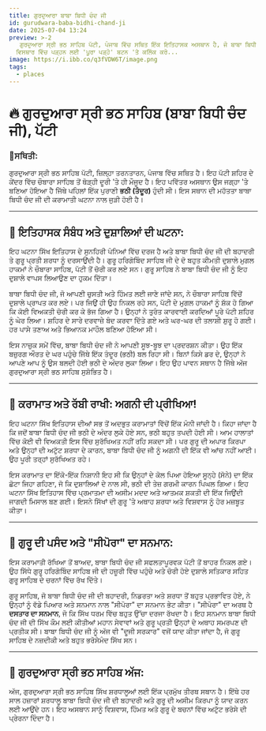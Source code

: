 ```yaml
---
title: ਗੁਰਦੁਆਰਾ ਬਾਬਾ ਬਿਧੀ ਚੰਦ ਜੀ
id: gurudwara-baba-bidhi-chand-ji
date: 2025-07-04 13:24
preview: >-2
   ਗੁਰਦੁਆਰਾ ਸ੍ਰੀ ਭਠ ਸਾਹਿਬ ਪੱਟੀ, ਪੰਜਾਬ ਵਿੱਚ ਸਥਿਤ ਇੱਕ ਇਤਿਹਾਸਕ ਅਸਥਾਨ ਹੈ, ਜੋ ਬਾਬਾ ਬਿਧੀ ਚੰਦ ਜੀ ਦੀ ਕਰਾਮਾਤੀ ਘਟਨਾ ਨਾਲ ਜੁੜਿਆ ਹੋਇਆ ਹੈ। ਗੁਰੂ ਹਰਿਗੋਬਿੰਦ ਸਾਹਿਬ ਜੀ ਦੇ ਚੋਰੀ ਹੋਏ ਦੁਸ਼ਾਲੇ ਵਾਪਸ ਲਿਆਉਣ ਤੋਂ ਬਾਅਦ, ਮੁਗਲ ਹਾਕਮਾਂ ਦੀ ਤਲਾਸ਼ੀ ਦੌਰਾਨ ਬਾਬਾ ਬਿਧੀ ਚੰਦ ਜੀ ਨੇ ਆਪਣੀ ਜਾਨ ਬਚਾਉਣ ਲਈ ਇੱਕ ਬਲਦੀ ਹੋਈ ਭਠੀ (ਤੰਦੂਰ) ਵਿੱਚ ਸ਼ਰਨ ਲਈ ਸੀ। ਹੈਰਾਨੀਜਨਕ ਤੌਰ 'ਤੇ, ਗੁਰੂ ਦੀ ਕਿਰਪਾ ਨਾਲ ਉਹਨਾਂ ਨੂੰ ਅੱਗ ਦੀ ਕੋਈ ਆਂਚ ਨਹੀਂ ਆਈ, ਸਿਵਾਏ ਉਹਨਾਂ ਦੇ ਨਾਲ ਪਏ ਸੋਨੇ ਦੇ ਗਹਿਣੇ ਦੇ ਜੋ ਪਿਘਲ ਗਿਆ ਸੀ। ਇਹ ਘਟਨਾ ਬਾਬਾ ਬਿਧੀ ਚੰਦ ਜੀ ਦੀ ਅਥਾਹ ਸ਼ਰਧਾ ਅਤੇ ਗੁਰੂ ਦੀ ਅਸੀਮ ਸ਼ਕਤੀ ਦਾ ਪ੍ਰਤੀਕ ਹੈ, ਜਿਸ ਤੋਂ ਬਾਅਦ ਗੁਰੂ ਸਾਹਿਬ ਨੇ ਉਹਨਾਂ ਨੂੰ "ਸੀਪੋਰਾ" (ਦਸਤਾਰ ਦਾ ਸਨਮਾਨ) ਭੇਟ ਕੀਤਾ। ਅੱਜ ਇਹ ਸਥਾਨ ਸ਼ਰਧਾਲੂਆਂ ਲਈ ਵਿਸ਼ਵਾਸ ਅਤੇ ਪ੍ਰੇਰਨਾ ਦਾ ਕੇਂਦਰ ਹੈ।\
  ਵਿਸਥਾਰ ਵਿੱਚ ਪੜ੍ਹਨ ਲਈ 'ਪੂਰਾ ਪੜ੍ਹੋ' ਬਟਨ 'ਤੇ ਕਲਿੱਕ ਕਰੋ...
image: https://i.ibb.co/q3fVDW6T/image.png
tags:
  - places
---
```

# 🔥 ਗੁਰਦੁਆਰਾ ਸ੍ਰੀ ਭਠ ਸਾਹਿਬ (ਬਾਬਾ ਬਿਧੀ ਚੰਦ ਜੀ), ਪੱਟੀ

### 📍ਸਥਿਤੀ:

ਗੁਰਦੁਆਰਾ ਸ੍ਰੀ ਭਠ ਸਾਹਿਬ ਪੱਟੀ, ਜ਼ਿਲ੍ਹਾ ਤਰਨਤਾਰਨ, ਪੰਜਾਬ ਵਿੱਚ ਸਥਿਤ ਹੈ। ਇਹ ਪੱਟੀ ਸ਼ਹਿਰ ਦੇ ਕੇਂਦਰ ਵਿੱਚ ਚੌਬਾਰਾ ਸਾਹਿਬ ਤੋਂ ਥੋੜ੍ਹੀ ਦੂਰੀ 'ਤੇ ਹੀ ਮੌਜੂਦ ਹੈ। ਇਹ ਪਵਿੱਤਰ ਅਸਥਾਨ ਉਸ ਜਗ੍ਹਾ 'ਤੇ ਬਣਿਆ ਹੋਇਆ ਹੈ ਜਿੱਥੇ ਪਹਿਲਾਂ ਇੱਕ ਪੁਰਾਣੀ **ਭਠੀ (ਤੰਦੂਰ)** ਹੁੰਦੀ ਸੀ। ਇਸ ਸਥਾਨ ਦੀ ਮਹੱਤਤਾ ਬਾਬਾ ਬਿਧੀ ਚੰਦ ਜੀ ਦੀ ਕਰਾਮਾਤੀ ਘਟਨਾ ਨਾਲ ਜੁੜੀ ਹੋਈ ਹੈ।

- - -

## **📜 ਇਤਿਹਾਸਕ ਸੰਬੰਧ ਅਤੇ ਦੁਸ਼ਾਲਿਆਂ ਦੀ ਘਟਨਾ:**

 ਇਹ ਘਟਨਾ ਸਿੱਖ ਇਤਿਹਾਸ ਦੇ ਸੁਨਹਿਰੀ ਪੰਨਿਆਂ ਵਿੱਚ ਦਰਜ ਹੈ ਅਤੇ ਬਾਬਾ ਬਿਧੀ ਚੰਦ ਜੀ ਦੀ ਬਹਾਦਰੀ ਤੇ ਗੁਰੂ ਪ੍ਰਤੀ ਸ਼ਰਧਾ ਨੂੰ ਦਰਸਾਉਂਦੀ ਹੈ। ਗੁਰੂ ਹਰਿਗੋਬਿੰਦ ਸਾਹਿਬ ਜੀ ਦੇ ਦੋ ਬਹੁਤ ਕੀਮਤੀ ਦੁਸ਼ਾਲੇ ਮੁਗਲ ਹਾਕਮਾਂ ਨੇ ਚੌਬਾਰਾ ਸਾਹਿਬ, ਪੱਟੀ ਤੋਂ ਚੋਰੀ ਕਰ ਲਏ ਸਨ। ਗੁਰੂ ਸਾਹਿਬ ਨੇ ਬਾਬਾ ਬਿਧੀ ਚੰਦ ਜੀ ਨੂੰ ਇਹ ਦੁਸ਼ਾਲੇ ਵਾਪਸ ਲਿਆਉਣ ਦਾ ਹੁਕਮ ਦਿੱਤਾ।

ਬਾਬਾ ਬਿਧੀ ਚੰਦ ਜੀ, ਜੋ ਆਪਣੀ ਚੁਸਤੀ ਅਤੇ ਹਿੰਮਤ ਲਈ ਜਾਣੇ ਜਾਂਦੇ ਸਨ, ਨੇ ਚੌਬਾਰਾ ਸਾਹਿਬ ਵਿੱਚੋਂ ਦੁਸ਼ਾਲੇ ਪ੍ਰਾਪਤ ਕਰ ਲਏ। ਪਰ ਜਿਉਂ ਹੀ ਉਹ ਨਿਕਲ ਰਹੇ ਸਨ, ਪੱਟੀ ਦੇ ਮੁਗਲ ਹਾਕਮਾਂ ਨੂੰ ਸ਼ੱਕ ਹੋ ਗਿਆ ਕਿ ਕੋਈ ਵਿਅਕਤੀ ਚੋਰੀ ਕਰ ਕੇ ਭੱਜ ਗਿਆ ਹੈ। ਉਨ੍ਹਾਂ ਨੇ ਤੁਰੰਤ ਕਾਰਵਾਈ ਕਰਦਿਆਂ ਪੂਰੇ ਪੱਟੀ ਸ਼ਹਿਰ ਨੂੰ ਘੇਰ ਲਿਆ। ਸ਼ਹਿਰ ਦੇ ਸਾਰੇ ਦਰਵਾਜ਼ੇ ਬੰਦ ਕਰਵਾ ਦਿੱਤੇ ਗਏ ਅਤੇ ਘਰ-ਘਰ ਦੀ ਤਲਾਸ਼ੀ ਸ਼ੁਰੂ ਹੋ ਗਈ। ਹਰ ਪਾਸੇ ਤਣਾਅ ਅਤੇ ਭਿਆਨਕ ਮਾਹੌਲ ਬਣਿਆ ਹੋਇਆ ਸੀ।

ਇਸ ਨਾਜ਼ੁਕ ਸਮੇਂ ਵਿੱਚ, ਬਾਬਾ ਬਿਧੀ ਚੰਦ ਜੀ ਨੇ ਆਪਣੀ ਸੂਝ-ਬੂਝ ਦਾ ਪ੍ਰਦਰਸ਼ਨ ਕੀਤਾ। ਉਹ ਇੱਕ ਬਜ਼ੁਰਗ ਔਰਤ ਦੇ ਘਰ ਪਹੁੰਚੇ ਜਿੱਥੇ ਇੱਕ ਤੰਦੂਰ (ਭਠੀ) ਬਲ ਰਿਹਾ ਸੀ। ਬਿਨਾਂ ਕਿਸੇ ਡਰ ਦੇ, ਉਨ੍ਹਾਂ ਨੇ ਆਪਣੇ ਆਪ ਨੂੰ ਉਸ ਬਲਦੀ ਹੋਈ ਭਠੀ ਦੇ ਅੰਦਰ ਲੁਕਾ ਲਿਆ। ਇਹ ਉਹ ਪਾਵਨ ਸਥਾਨ ਹੈ ਜਿੱਥੇ ਅੱਜ ਗੁਰਦੁਆਰਾ ਸ੍ਰੀ ਭਠ ਸਾਹਿਬ ਸੁਸ਼ੋਭਿਤ ਹੈ।

- - -

## 🌟 **ਕਰਾਮਾਤ ਅਤੇ ਰੱਬੀ ਰਾਖੀ: ਅਗਨੀ ਦੀ ਪ੍ਰੀਖਿਆ!** 

ਇਹ ਘਟਨਾ ਸਿੱਖ ਇਤਿਹਾਸ ਦੀਆਂ ਸਭ ਤੋਂ ਅਦਭੁਤ ਕਰਾਮਾਤਾਂ ਵਿੱਚੋਂ ਇੱਕ ਮੰਨੀ ਜਾਂਦੀ ਹੈ। ਕਿਹਾ ਜਾਂਦਾ ਹੈ ਕਿ ਜਦੋਂ ਬਾਬਾ ਬਿਧੀ ਚੰਦ ਜੀ ਭਠੀ ਦੇ ਅੰਦਰ ਲੁਕੇ ਹੋਏ ਸਨ, ਭਠੀ ਬਹੁਤ ਤਪਦੀ ਹੋਈ ਸੀ। ਆਮ ਹਾਲਾਤਾਂ ਵਿੱਚ ਕੋਈ ਵੀ ਵਿਅਕਤੀ ਇਸ ਵਿੱਚ ਸੁਰੱਖਿਅਤ ਨਹੀਂ ਰਹਿ ਸਕਦਾ ਸੀ। ਪਰ ਗੁਰੂ ਦੀ ਅਪਾਰ ਕਿਰਪਾ ਅਤੇ ਉਨ੍ਹਾਂ ਦੀ ਅਟੁੱਟ ਸ਼ਰਧਾ ਦੇ ਕਾਰਨ, ਬਾਬਾ ਬਿਧੀ ਚੰਦ ਜੀ ਨੂੰ ਅਗਨੀ ਦੀ ਇੱਕ ਵੀ ਆਂਚ ਨਹੀਂ ਆਈ। ਉਹ ਪੂਰੀ ਤਰ੍ਹਾਂ ਸੁਰੱਖਿਅਤ ਰਹੇ।

ਇਸ ਕਰਾਮਾਤ ਦਾ ਇੱਕੋ-ਇੱਕ ਨਿਸ਼ਾਨੀ ਇਹ ਸੀ ਕਿ ਉਨ੍ਹਾਂ ਦੇ ਕੋਲ ਪਿਆ ਹੋਇਆ ਸੂਨ੍ਹੇ (ਸੋਨੇ) ਦਾ ਇੱਕ ਛੋਟਾ ਜਿਹਾ ਗਹਿਣਾ, ਜੋ ਕਿ ਦੁਸ਼ਾਲਿਆਂ ਦੇ ਨਾਲ ਸੀ, ਭਠੀ ਦੀ ਤੇਜ਼ ਗਰਮੀ ਕਾਰਨ ਪਿਘਲ ਗਿਆ। ਇਹ ਘਟਨਾ ਸਿੱਖ ਇਤਿਹਾਸ ਵਿੱਚ ਪ੍ਰਮਾਤਮਾ ਦੀ ਅਸੀਮ ਮਦਦ ਅਤੇ ਆਤਮਕ ਸ਼ਕਤੀ ਦੀ ਇੱਕ ਜਿਉਂਦੀ ਜਾਗਦੀ ਮਿਸਾਲ ਬਣ ਗਈ। ਇਸਨੇ ਸਿੱਖਾਂ ਦੀ ਗੁਰੂ 'ਤੇ ਅਥਾਹ ਸ਼ਰਧਾ ਅਤੇ ਵਿਸ਼ਵਾਸ ਨੂੰ ਹੋਰ ਮਜ਼ਬੂਤ ਕੀਤਾ।

- - -

## 🏅 **ਗੁਰੂ ਦੀ ਪਸੰਦ ਅਤੇ "ਸੀਪੋਰਾ" ਦਾ ਸਨਮਾਨ:** 

ਇਸ ਕਰਾਮਾਤੀ ਰੱਖਿਆ ਤੋਂ ਬਾਅਦ, ਬਾਬਾ ਬਿਧੀ ਚੰਦ ਜੀ ਸਫਲਤਾਪੂਰਵਕ ਪੱਟੀ ਤੋਂ ਬਾਹਰ ਨਿਕਲ ਗਏ। ਉਹ ਸਿੱਧੇ ਗੁਰੂ ਹਰਿਗੋਬਿੰਦ ਸਾਹਿਬ ਜੀ ਦੀ ਹਜ਼ੂਰੀ ਵਿੱਚ ਪਹੁੰਚੇ ਅਤੇ ਚੋਰੀ ਹੋਏ ਦੁਸ਼ਾਲੇ ਸਤਿਕਾਰ ਸਹਿਤ ਗੁਰੂ ਸਾਹਿਬ ਦੇ ਚਰਨਾਂ ਵਿੱਚ ਰੱਖ ਦਿੱਤੇ।

ਗੁਰੂ ਸਾਹਿਬ, ਜੋ ਬਾਬਾ ਬਿਧੀ ਚੰਦ ਜੀ ਦੀ ਬਹਾਦਰੀ, ਨਿਡਰਤਾ ਅਤੇ ਸ਼ਰਧਾ ਤੋਂ ਬਹੁਤ ਪ੍ਰਭਾਵਿਤ ਹੋਏ, ਨੇ ਉਨ੍ਹਾਂ ਨੂੰ ਵੱਡੇ ਪਿਆਰ ਅਤੇ ਸਨਮਾਨ ਨਾਲ "ਸੀਪੋਰਾ" ਦਾ ਸਨਮਾਨ ਭੇਟ ਕੀਤਾ। "ਸੀਪੋਰਾ" ਦਾ ਅਰਥ ਹੈ **ਦਸਤਾਰ ਦਾ ਸਨਮਾਨ**, ਜੋ ਕਿ ਸਿੱਖ ਧਰਮ ਵਿੱਚ ਬਹੁਤ ਉੱਚਾ ਦਰਜਾ ਰੱਖਦਾ ਹੈ। ਇਹ ਸਨਮਾਨ ਬਾਬਾ ਬਿਧੀ ਚੰਦ ਜੀ ਦੀ ਸਿੱਖ ਕੌਮ ਲਈ ਕੀਤੀਆਂ ਮਹਾਨ ਸੇਵਾਵਾਂ ਅਤੇ ਗੁਰੂ ਪ੍ਰਤੀ ਉਨ੍ਹਾਂ ਦੇ ਅਥਾਹ ਸਮਰਪਣ ਦੀ ਪ੍ਰਤੀਕ ਸੀ। ਬਾਬਾ ਬਿਧੀ ਚੰਦ ਜੀ ਨੂੰ ਅੱਜ ਵੀ "ਦੂਜੀ ਸਰਕਾਰ" ਵਜੋਂ ਯਾਦ ਕੀਤਾ ਜਾਂਦਾ ਹੈ, ਜੋ ਗੁਰੂ ਸਾਹਿਬ ਦੇ ਨਜ਼ਦੀਕੀ ਅਤੇ ਬਹੁਤ ਭਰੋਸੇਮੰਦ ਸਿੱਖ ਸਨ।

- - -

## 🙏 **ਗੁਰਦੁਆਰਾ ਸ੍ਰੀ ਭਠ ਸਾਹਿਬ ਅੱਜ:** 

ਅੱਜ, ਗੁਰਦੁਆਰਾ ਸ੍ਰੀ ਭਠ ਸਾਹਿਬ ਸਿੱਖ ਸ਼ਰਧਾਲੂਆਂ ਲਈ ਇੱਕ ਪ੍ਰਮੁੱਖ ਤੀਰਥ ਸਥਾਨ ਹੈ। ਇੱਥੇ ਹਰ ਸਾਲ ਹਜ਼ਾਰਾਂ ਸ਼ਰਧਾਲੂ ਬਾਬਾ ਬਿਧੀ ਚੰਦ ਜੀ ਦੀ ਬਹਾਦਰੀ ਅਤੇ ਗੁਰੂ ਦੀ ਅਸੀਮ ਕਿਰਪਾ ਨੂੰ ਯਾਦ ਕਰਨ ਲਈ ਆਉਂਦੇ ਹਨ। ਇਹ ਅਸਥਾਨ ਸਾਨੂੰ ਵਿਸ਼ਵਾਸ, ਹਿੰਮਤ ਅਤੇ ਗੁਰੂ ਦੇ ਬਚਨਾਂ ਵਿੱਚ ਅਟੁੱਟ ਭਰੋਸੇ ਦੀ ਪ੍ਰੇਰਨਾ ਦਿੰਦਾ ਹੈ।